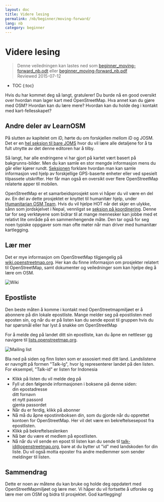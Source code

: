 ```yaml
---
layout: doc
title: Videre lesing
permalink: /nb/beginner/moving-forward/
lang: nb
category: beginner
---
```


Videre lesing
===============

> Denne veiledningen kan lastes ned som [beginner_moving-forward_nb.odt](/files/beginner_moving-forward_nb.odt) eller [beginner_moving-forward_nb.pdf](/files/beginner_moving-forward_nb.pdf)  
> Reviewed 2015-07-12  

- TOC
{:toc}

Hvis du har kommet deg så langt, gratulerer! Du burde nå en good oversikt over hvordan man lager kart med OpenStreetMap. Hva annet kan du gjøre med OSM? Hvordan kan du lære mere? Hvordan kan du holde deg i kontakt med kart-fellesskapet?  

Andre deler av LearnOSM
---------------------------

På slutten av kapitelet om iD, hørte du om forskjellen mellom iD og JOSM. Det er en [hel seksjon til bare JOMS](/nb/josm) hvor du vil lære alle detaljene for å ta fult utnytte av det denne editoren har å tilby.  

Så langt, har alle endringene vi har gjort på kartet vært basert på bakgrunns-bilder. Men du kan samle en stor mengde informasjon mens du går eller kjører rundt. [Seksjonen](/nb/mobile-mapping/)  forklare hvordan man kan samle informasjon ved hjelp av forskjellige GPS-baserte enheter eller ved spesielt tilpassete utskrifter. Her får man også en oversikt over flere OpenStreetMap relaterte apper til mobilen.  

OpenStreetMap er et samarbeidsprosjekt som vi håper du vil være en del av. En  del av dette prosjektet er knyttet til humanitær hjelp, under [Humanitarian OSM Team](http://hotosm.org). Hvis du vil hjelpe HOT når det skjer en ulykke, sånn som jordskjelvet i Nepal, vennligst se [seksjon på koordinering](/nb/coordination/). Denne tar for seg verktøyene som bidrar til at mange mennesker kan jobbe med et relativt lite område på en sammenhengende måte. Den tar også for seg noen typiske oppgaver som man ofte møter når man driver med humanitær kartlegging.  


Lær mer
----------

Det er mye informasjon om OpenStreetMap tilgjengelig på [wiki.openstreetmap.org](http://wiki.openstreetmap.org/wiki/No:Main_Page). Her kan du finne informasjon om prosjekter relatert til OpenStreetMap, samt dokumenter og veiledninger som kan hjelpe deg å lære om OSM.  

![Wiki][]

<!-- also more info on this site once it is prepared -->

Epostliste
------------

Den beste måten å komme i kontakt med OpenStreetmapmiljøet er å abonnere på din lokale epostliste. Mange melder seg på epostlisten med eposten sin, og når du er på listen kan du sende epost til gruppen hvis du har spørsmål eller har lyst å snakke om OpenStreetMap  

For å melde deg på landet ditt sin epostliste, kan du åpne en nettleser gg navigere til  [lists.openstreetmap.org](http://lists.openstreetmap.org/).  

![Mailing list][]

Bla ned på siden og finn listen som er assosiert med ditt land. Landslistene er navngitt på formen "Talk-lg",  hvor Ig representerer landet på den listen. For eksempel, "Talk-id" er listen for Indonesia  

- Klikk på listen du vil melde deg på  
- Fyll ut den følgende informasjonen i boksene  på denne siden:  
    din epostadresse  
    ditt fornavn  
    et nytt passord  
    gjenta passordet  
- Når du er ferdig, klikk på abonner
- Nå må du åpne epostinnboksen din, som du gjorde når du opprettet kontoen for OpenStreetMap. Her vil det være en bekreftelsesepost fra epostlisten.  
- Klikk på bekreftelseslenken  
- Nå bør du være et medlem på epostlisten.  
- Nå når du vil sende en epost til listen kan du sende til  [talk-id@openstreetmap.org](mailto:talk-id@openstreetmap.org), bare at du bytter ut "id" med landskoden for din liste. Du vil også motta eposter fra andre medlemmer som sender meldinger til listen.  

<!-- maybe expand and put this back later
MapOSMatic
----------

Et slik prosjekt heter MapOSMatic, som du kan prøve gjennom din
webleser [maposmatic.org](http://www.maposmatic.org/). Dette
er et enkelt verktøy for å skrive ut et kart for et vilkårlig område. Det vil
automatisk lage kartet, i tillegg til en rute-oppdeling av kartet og en
oversikt over steder som er inkludert i området.

![MapOSMatic][]
-->


Sammendrag
-------

Dette er noen av måtene du kan bruke og holde deg oppdatert med OpenStreetMapmiljøet og lære mer. Vi håper du vil fortsette å utforske og lære mer om OSM og bidra til prosjektet. God kartlegging!


[MapOSMatic]: /images/beginner/maposmatic-homepage.png
[Wiki]: /images/beginner/osm-wiki.png
[Mailing list]: /images/beginner/osm-mailing-lists.png
